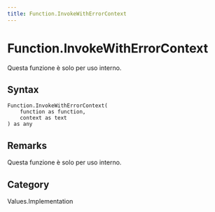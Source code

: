 ```yaml
---
title: Function.InvokeWithErrorContext
---
```


# Function.InvokeWithErrorContext


Questa funzione è solo per uso interno.


## Syntax

```powerquery
Function.InvokeWithErrorContext(
    function as function,
    context as text
) as any
```


## Remarks

Questa funzione è solo per uso interno.



## Category
Values.Implementation
